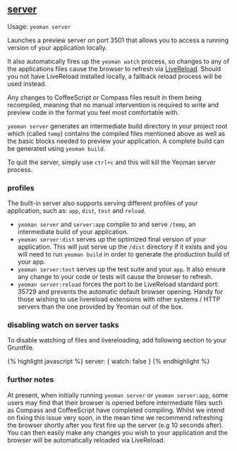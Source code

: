 

## <a href="#server" name="server">server</a>

Usage: `yeoman server`

Launches a preview server on port 3501 that allows you to access a running version of your application locally.

It also automatically fires up the `yeoman watch` process, so changes to any of the applications
files cause the browser to refresh via [LiveReload](http://livereload.com). Should you not have
LiveReload installed locally, a fallback reload process will be used instead.

Any changes to CoffeeScript or Compass files result in them being recompiled, meaning that
no manual intervention is required to write and preview code in the format you feel most
comfortable with.

`yeoman server` generates an intermediate build directory in your project root which (called `temp`) contains the compiled files mentioned above as well as the basic blocks needed to preview your application. A complete build can be generated using `yeoman build`.

To quit the server, simply use `ctrl+c` and this will kill the Yeoman server process.

### profiles

The built-in server also supports serving different profiles of your application, such as: `app`, `dist`, `test` and `reload`.

* `yeoman server` and `server:app` compile to and serve `/temp`, an intermediate build of your application.
* `yeoman server:dist` serves up the optimized final version of your application. This will just serve up the `/dist` directory if it exists and you will need to run `yeoman build` in order to generate the production build of your app.
* `yeoman server:test` serves up the test suite and your `app`. It also ensure any change to your code or tests will cause the browser to refresh.
* `yeoman server:reload` forces the port to be LiveReload standard port: 35729 and prevents the automatic default browser opening. Handy for those wishing to use livereload extensions with other systems / HTTP servers than the one provided by Yeoman out of the box.

### disabling watch on server tasks

To disable watching of files and livereloading, add following section to your Gruntfile.

{% highlight javascript %}
    server: {
        watch: false
    }
{% endhighlight %}

### further notes

At present, when initially running `yeoman server` or `yeoman server:app`, some users may find that their browser is opened before intermediate files such as Compass and CoffeeScript have completed compiling. Whilst we intend on fixing this issue very soon, in the mean time we recommend refreshing the browser shortly after you first fire up the server (e.g 10 seconds after). You can then easily make any changes you wish to your application and the browser will be automatically reloaded via LiveReload.
